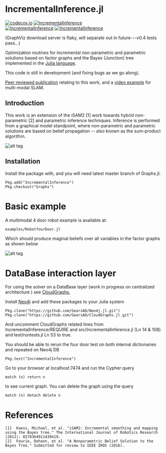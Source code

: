 # IncrementalInference.jl

[![codecov.io](https://codecov.io/github/dehann/IncrementalInference.jl/coverage.svg?branch=master)](https://codecov.io/github/dehann/IncrementalInference.jl?branch=master)
[![IncrementalInference](http://pkg.julialang.org/badges/IncrementalInference_0.4.svg)](http://pkg.julialang.org/?pkg=IncrementalInference&ver=0.4)  
[![IncrementalInference](http://pkg.julialang.org/badges/IncrementalInference_0.5.svg)](http://pkg.julialang.org/?pkg=IncrementalInference&ver=0.5)
[![IncrementalInference](http://pkg.julialang.org/badges/IncrementalInference_0.6.svg)](http://pkg.julialang.org/?pkg=IncrementalInference&ver=0.6)

(GraphViz download server is flaky, will separate out in future---v0.4 tests pass...)


Optimization routines for incremental non-parametric and parametric solutions based on factor graphs and the Bayes (Junction) tree implemented in the [Julia language](http://www.julialang.org/).

This code is still in development (and fixing bugs as we go along).

[Peer reviewed publication](http://frc.ri.cmu.edu/~kaess/pub/Fourie16iros.pdf) relating to this work, and a [video example](https://vimeo.com/190052649) for multi-modal SLAM.

Introduction
------------

This work is an extension of the iSAM2 [1] work towards hybrid non-parametric [2] and parametric inference techniques. Inference is performed from a graphical model standpoint, where non-parametric and parametric solutions are based on belief propagation -- also known as the sum-product algorithm.


![alt tag](https://raw.githubusercontent.com/dehann/IncrementalInference.jl/master/doc/images/BayesTreeExample.png)

Installation
------------

Install the package with, and you will need latest master branch of Graphs.jl:

    Pkg.add("IncrementalInference")
    Pkg.checkout("Graphs")

Basic example
=============

A multimodal 4 door robot example is available at:

    examples/RobotfourDoor.jl

Which should produce maginal beliefs over all variables in the factor graphs as shown below

![alt tag](https://raw.githubusercontent.com/dehann/IncrementalInference.jl/master/doc/images/4doors.png)


DataBase interaction layer
==========================

For using the solver on a DataBase layer (work in progress on centralized architecture ) see [CloudGraphs](https://github.com/GearsAD/CloudGraphs.jl.git),

Install [Neo4j](https://neo4j.com/) and add these packages to your Julia system

    Pkg.clone("https://github.com/GearsAD/Neo4j.jl.git")
    Pkg.clone("https://github.com/GearsAD/CloudGraphs.jl.git")

And uncomment CloudGraphs related lines from IncrementalInference/REQUIRE and src/IncrementalInference.jl (Ln 14 & 108) and test/runtests.jl Ln 53 to true.

You should be able to rerun the four door test on both internal dictionaries and repeated on Neo4j DB

    Pkg.test("IncrementalInference")

Go to your browser at localhost:7474 and run the Cypher query

    match (n) return n

to see current graph. You can delete the graph using the query

    match (n) detach delete n

References
==========

    [1]  Kaess, Michael, et al. "iSAM2: Incremental smoothing and mapping using the Bayes tree." The International Journal of Robotics Research (2011): 0278364911430419.
    [2]  Fourie, Dehann, et al. "A Nonparametric Belief Solution to the Bayes Tree." Submitted for review to IEEE IROS (2016).
